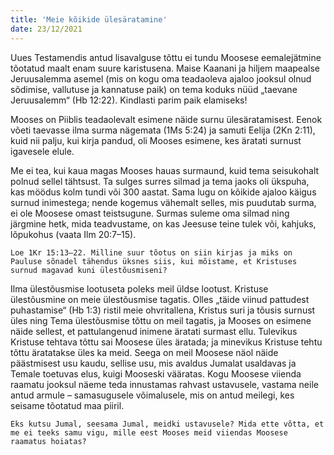 ```yaml
---
title: 'Meie kõikide ülesäratamine'
date: 23/12/2021
---
```


Uues Testamendis antud lisavalguse tõttu ei tundu Moosese eemalejätmine tõotatud maalt enam suure karistusena. Maise Kaanani ja hiljem maapealse Jeruusalemma asemel (mis on kogu oma teadaoleva ajaloo jooksul olnud sõdimise, vallutuse ja kannatuse paik) on tema koduks nüüd „taevane Jeruusalemm“
(Hb 12:22). Kindlasti parim paik elamiseks!

Mooses on Piiblis teadaolevalt esimene näide surnu ülesäratamisest. Eenok võeti taevasse ilma surma nägemata (1Ms 5:24) ja samuti Eelija (2Kn 2:11), kuid nii palju, kui kirja pandud, oli Mooses esimene, kes äratati surnust igavesele elule.

Me ei tea, kui kaua magas Mooses hauas surmaund, kuid tema seisukohalt polnud sellel tähtsust. Ta sulges surres silmad ja tema jaoks oli ükspuha, kas möödus kolm tundi või 300 aastat. Sama lugu on kõikide ajaloo käigus surnud inimestega; nende kogemus vähemalt selles, mis puudutab surma, ei ole
Moosese omast teistsugune. Surmas suleme oma silmad ning järgmine hetk, mida teadvustame, on kas Jeesuse teine tulek või, kahjuks, lõpukohus (vaata Ilm 20:7–15).

`Loe 1Kr 15:13–22. Milline suur tõotus on siin kirjas ja miks on Pauluse sõnadel tähendus üksnes siis, kui mõistame, et Kristuses surnud magavad kuni ülestõusmiseni?`

Ilma ülestõusmise lootuseta poleks meil üldse lootust. Kristuse ülestõusmine on meie ülestõusmise tagatis. Olles „täide viinud pattudest puhastamise“ (Hb 1:3) ristil meie ohvritallena, Kristus suri ja tõusis surnust üles ning Tema ülestõusmise tõttu on meil tagatis, ja Mooses on esimene näide sellest, et pattulangenud inimene äratati surmast ellu. Tulevikus Kristuse tehtava tõttu sai Moosese üles äratada; ja minevikus Kristuse tehtu tõttu äratatakse üles ka meid. Seega on meil Moosese näol näide päästmisest usu kaudu, sellise usu, mis avaldus Jumalat usaldavas ja Temale toetuvas elus, kuigi Mooseski vääratas. Kogu Moosese viienda raamatu jooksul näeme teda innustamas rahvast ustavusele, vastama neile antud armule – samasugusele võimalusele, mis on antud meilegi, kes seisame tõotatud maa piiril.

`Eks kutsu Jumal, seesama Jumal, meidki ustavusele? Mida ette võtta, et me ei teeks samu vigu, mille eest Mooses meid viiendas Moosese raamatus hoiatas?`